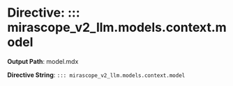 # Directive: ::: mirascope_v2_llm.models.context.model

**Output Path**: model.mdx

**Directive String**: `::: mirascope_v2_llm.models.context.model`

